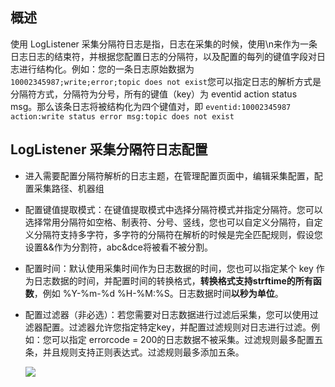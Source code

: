 ## 概述

使用 LogListener 采集分隔符日志是指，日志在采集的时候，使用\n来作为一条日志日志的结束符，并根据您配置日志的分隔符，以及配置的每列的键值字段对日志进行结构化。例如：您的一条日志原始数据为 `10002345987;write;error;topic does not exist`您可以指定日志的解析方式是分隔符方式，分隔符为分号，所有的键值（key）为 eventid action status msg。那么该条日志将被结构化为四个键值对，即 `eventid:10002345987 action:write status error msg:topic does not exist`

## LogListener 采集分隔符日志配置

- 进入需要配置分隔符解析的日志主题，在管理配置页面中，编辑采集配置，配置采集路径、机器组

- 配置键值提取模式：在键值提取模式中选择分隔符模式并指定分隔符。您可以选择常用分隔符如空格、制表符、分号、竖线，您也可以自定义分隔符，自定义分隔符支持多字符，多字符的分隔符在解析的时候是完全匹配规则，假设您设置&&作为分割符，abc&dce将被看不被分割。

- 配置时间：默认使用采集时间作为日志数据的时间，您也可以指定某个 key 作为日志数据的时间，并配置时间的转换格式，**转换格式支持strftime的所有函数**，例如 %Y-%m-%d %H-%M:%S。日志数据时间**以秒为单位**。

- 配置过滤器（非必选）：若您需要对日志数据进行过滤后采集，您可以使用过滤器配置。过滤器允许您指定特定key，并配置过滤规则对日志进行过滤。例如：您可以指定 errorcode = 200的日志数据不被采集。过滤规则最多配置五条，并且规则支持正则表达式。过滤规则最多添加五条。

  ![](https://mc.qcloudimg.com/static/img/e8f12b5d261f5c5ba59a4370dcd44b49/image.png )